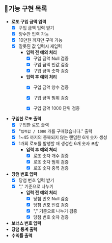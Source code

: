 ## 🎯기능 구현 목록

- **로또 구입 금액 입력**
    - [X] 구입 금액 입력 받기
    - [X] 양수만 입력 가능
    - [X] 10만원 까지만 구매 가능
    - [X] 잘못된 값 입력시 재입력
        - **입력 전 예외 처리** 
            - [X] 구입 금액 Null 검증
            - [X] 구입 금액 빈값 검증
            - [X] 구입 금액 숫자 검증
        - **입력 후 예외 처리**
            - [X] 구입 금액 양수 검증
            - [X] 구입 금액 범위 검증
            - [X] 구입 금액 1000 단위 검증


- **구입한 로또 출력**
    - [X] 구입한 로또 출력
    - [X] "`입력값 / 1000` 개를 구매했습니다." 출력
    - [X] 1~45 까지의 중복되지 않는 랜덤한 6개 숫자 생성
    - [X] 1개의 로또를 발행할 때 생성한 6개 숫자 포함
        - **입력 후 예외 처리**
            - [X] 로또 숫자 개수 검증
            - [X] 로또 숫자 범위 검증
            - [X] 로또 숫자 중복 검증

- **당첨 번호 입력**
    - [X] 당첨 번호 입력 받기
    - [X] "," 기준으로 나누기
        - **입력 전 예외 처리**
            - [X] 당첨 번호 Null 검증
            - [X] 당첨 번호 빈값 검증
            - [X] "," 기준으로 나누기 검증
            - [X] 당첨 번호 숫자 검증

- **보너스 번호 입력**
- **당첨 통계 출력**
- **수익률 출력**
